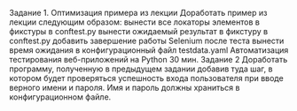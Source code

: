 Задание 1. Оптимизация примера из лекции
Доработать пример из лекции следующим образом:
вынести все локаторы элементов в фикстуры в conftest.py
вынести ожидаемый результат в фикстуру в conftest.py
добавить завершение работы Selenium после теста
вынести время ожидания в конфигурационный файл testdata.yaml
Автоматизация тестирования веб-приложений на Python
30 мин.
Задание 2
Доработать программу, полученную в предыдущем задании
добавив туда шаг, в котором будет проверяться успешность
входа пользователя при вводе верного имени и пароля.
Имя и пароль должны храниться в конфигурационном файле.
